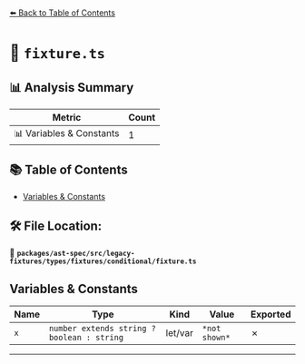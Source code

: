 [⬅️ Back to Table of Contents](../../../../../../../index.md)

# 📄 `fixture.ts`

## 📊 Analysis Summary

| Metric | Count |
|--------|-------|
| 📊 Variables & Constants | 1 |

## 📚 Table of Contents

- [Variables & Constants](#variables-constants)

## 🛠️ File Location:
📂 **`packages/ast-spec/src/legacy-fixtures/types/fixtures/conditional/fixture.ts`**

## Variables & Constants

| Name | Type | Kind | Value | Exported |
|------|------|------|-------|----------|
| `x` | `number extends string ? boolean : string` | let/var | `*not shown*` | ✗ |


---